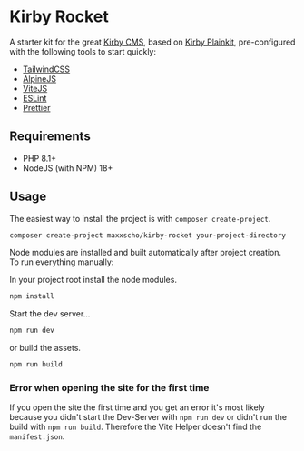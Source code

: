 # Kirby Rocket

A starter kit for the great [Kirby CMS](https://getkirby.com/), based on [Kirby Plainkit](https://github.com/getkirby/plainkit), pre-configured with the following tools to start quickly:

- [TailwindCSS](https://tailwindcss.com/)
- [AlpineJS](https://alpinejs.dev/)
- [ViteJS](https://vite.dev/)
- [ESLint](https://eslint.org/)
- [Prettier](https://prettier.io/)

## Requirements

- PHP 8.1+
- NodeJS (with NPM) 18+

## Usage

The easiest way to install the project is with `composer create-project`.

```bash
composer create-project maxxscho/kirby-rocket your-project-directory
```

Node modules are installed and built automatically after project creation.   
To run everything manually:

In your project root install the node modules.

```bash
npm install
````

Start the dev server...

```bash
npm run dev
```

or build the assets.

```bash
npm run build
```

### Error when opening the site for the first time

If you open the site the first time and you get an error it's most likely because you didn't start the Dev-Server with `npm run dev` or didn't run the build with `npm run build`. Therefore the Vite Helper doesn't find the `manifest.json`.

